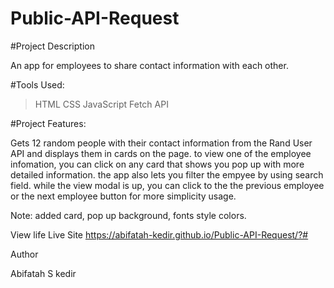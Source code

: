 # Public-API-Request

#Project Description

An app for employees to share contact information with each other.

#Tools Used:
>HTML
>CSS
>JavaScript 
>Fetch API

#Project Features:

Gets 12 random people with their contact information from the Rand User API and displays them in cards on the page.
to view one of the employee infomation, you can click on any card that shows you pop up with more detailed information.
the app also lets you filter the empyee by using search field. while the view modal is up, you can click to the the previous employee or
the next employee button for more simplicity usage.

Note: added card, pop up background, fonts style colors.

View life Live Site https://abifatah-kedir.github.io/Public-API-Request/?#

Author

Abifatah S kedir
